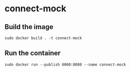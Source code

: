 # connect-mock

## Build the image

`sudo docker build . -t connect-mock`
 
 
## Run the container
 
`sudo docker run --publish 6060:8080 --name connect-mock`
